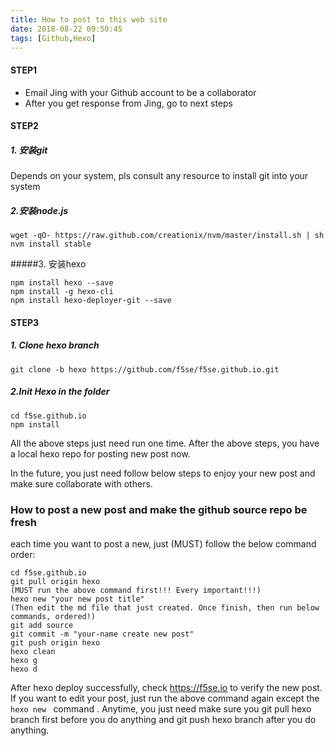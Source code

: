 ```yaml
---
title: How to post to this web site
date: 2018-08-22 09:50:45
tags: [Github,Hexo]
---
```

#### STEP1

- Email Jing with your Github account to be a collaborator
- After you get response from Jing, go to next steps

#### STEP2

##### 1. 安装git

Depends on your system, pls consult any resource to install git into your system

##### 2.安装node.js

```
wget -qO- https://raw.github.com/creationix/nvm/master/install.sh | sh
nvm install stable
```

#####3. 安装hexo

```
npm install hexo --save
npm install -g hexo-cli
npm install hexo-deployer-git --save
```

#### STEP3

##### 1. Clone hexo branch

```
git clone -b hexo https://github.com/f5se/f5se.github.io.git
```

##### 2.Init Hexo in the folder

```
cd f5se.github.io
npm install
```

All the above steps just need run one time. After the above steps, you have a local hexo repo for posting new post now. 

In the future, you just need follow below steps to enjoy your new post and make sure collaborate with others.

### How to post a new post and make the github source repo be fresh

each time you want to post a new, just (MUST) follow the below command order:

```
cd f5se.github.io
git pull origin hexo
(MUST run the above command first!!! Every important!!!)
hexo new "your new post title"
(Then edit the md file that just created. Once finish, then run below commands, ordered!)
git add source
git commit -m "your-name create new post"
git push origin hexo
hexo clean
hexo g
hexo d
```

After hexo deploy successfully, check https://f5se.io to verify the new post. If you want to edit your post, just run the above command again except the ```hexo new ``` command . 
Anytime, you just need make sure you git pull hexo branch first before you do anything and git push hexo branch after you do anything.
